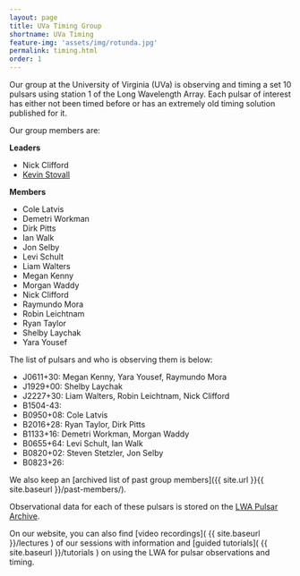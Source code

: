 ```yaml
---
layout: page
title: UVa Timing Group
shortname: UVa Timing
feature-img: 'assets/img/rotunda.jpg'
permalink: timing.html
order: 1
---
```


Our group at the University of Virginia (UVa) is observing and timing a set 10 pulsars using station 1 of the Long Wavelength Array. Each pulsar of interest has either not been timed before or has an extremely old timing solution published for it. 

Our group members are:

**Leaders**
- Nick Clifford
- [Kevin Stovall](http://physics.unm.edu/pandaweb/people/person.php?personID=1231)

**Members**
- Cole Latvis
- Demetri Workman
- Dirk Pitts
- Ian Walk
- Jon Selby
- Levi Schult
- Liam Walters
- Megan Kenny
- Morgan Waddy
- Nick Clifford
- Raymundo Mora
- Robin Leichtnam
- Ryan Taylor
- Shelby Laychak
- Yara Yousef

The list of pulsars and who is observing them is below:

- J0611+30: Megan Kenny, Yara Yousef, Raymundo Mora
- J1929+00: Shelby Laychak
- J2227+30: Liam Walters, Robin Leichtnam, Nick Clifford
- B1504-43: 
- B0950+08: Cole Latvis
- B2016+28: Ryan Taylor, Dirk Pitts
- B1133+16: Demetri Workman, Morgan Waddy
- B0655+64: Levi Schult, Ian Walk
- B0820+02: Steven Stetzler, Jon Selby
- B0823+26: 

We also keep an [archived list of past group members]({{ site.url }}{{ site.baseurl }}/past-members/).

Observational data for each of these pulsars is stored on the [LWA Pulsar Archive](https://lda10g.alliance.unm.edu/PulsarArchive/).

On our website, you can also find [video recordings]( {{ site.baseurl }}/lectures ) of our sessions with information and [guided tutorials]( {{ site.baseurl }}/tutorials ) on using the LWA for pulsar observations and timing.

